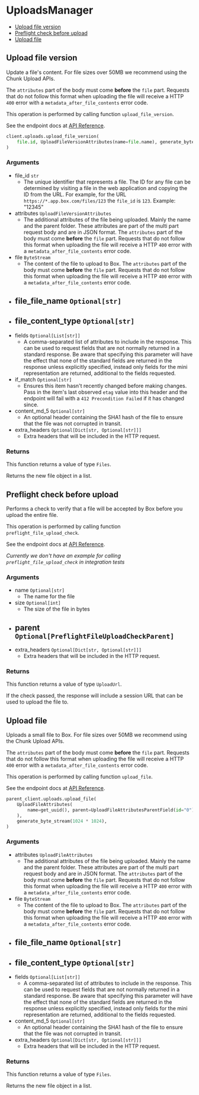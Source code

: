 # UploadsManager

- [Upload file version](#upload-file-version)
- [Preflight check before upload](#preflight-check-before-upload)
- [Upload file](#upload-file)

## Upload file version

Update a file's content. For file sizes over 50MB we recommend
using the Chunk Upload APIs.

The `attributes` part of the body must come **before** the
`file` part. Requests that do not follow this format when
uploading the file will receive a HTTP `400` error with a
`metadata_after_file_contents` error code.

This operation is performed by calling function `upload_file_version`.

See the endpoint docs at
[API Reference](https://developer.box.com/reference/post-files-id-content/).

<!-- sample post_files_id_content -->

```python
client.uploads.upload_file_version(
    file.id, UploadFileVersionAttributes(name=file.name), generate_byte_stream(20)
)
```

### Arguments

- file_id `str`
  - The unique identifier that represents a file. The ID for any file can be determined by visiting a file in the web application and copying the ID from the URL. For example, for the URL `https://*.app.box.com/files/123` the `file_id` is `123`. Example: "12345"
- attributes `UploadFileVersionAttributes`
  - The additional attributes of the file being uploaded. Mainly the name and the parent folder. These attributes are part of the multi part request body and are in JSON format. <Message warning> The `attributes` part of the body must come **before** the `file` part. Requests that do not follow this format when uploading the file will receive a HTTP `400` error with a `metadata_after_file_contents` error code. </Message>
- file `ByteStream`
  - The content of the file to upload to Box. <Message warning> The `attributes` part of the body must come **before** the `file` part. Requests that do not follow this format when uploading the file will receive a HTTP `400` error with a `metadata_after_file_contents` error code. </Message>
- file_file_name `Optional[str]`
  -
- file_content_type `Optional[str]`
  -
- fields `Optional[List[str]]`
  - A comma-separated list of attributes to include in the response. This can be used to request fields that are not normally returned in a standard response. Be aware that specifying this parameter will have the effect that none of the standard fields are returned in the response unless explicitly specified, instead only fields for the mini representation are returned, additional to the fields requested.
- if_match `Optional[str]`
  - Ensures this item hasn't recently changed before making changes. Pass in the item's last observed `etag` value into this header and the endpoint will fail with a `412 Precondition Failed` if it has changed since.
- content_md_5 `Optional[str]`
  - An optional header containing the SHA1 hash of the file to ensure that the file was not corrupted in transit.
- extra_headers `Optional[Dict[str, Optional[str]]]`
  - Extra headers that will be included in the HTTP request.

### Returns

This function returns a value of type `Files`.

Returns the new file object in a list.

## Preflight check before upload

Performs a check to verify that a file will be accepted by Box
before you upload the entire file.

This operation is performed by calling function `preflight_file_upload_check`.

See the endpoint docs at
[API Reference](https://developer.box.com/reference/options-files-content/).

_Currently we don't have an example for calling `preflight_file_upload_check` in integration tests_

### Arguments

- name `Optional[str]`
  - The name for the file
- size `Optional[int]`
  - The size of the file in bytes
- parent `Optional[PreflightFileUploadCheckParent]`
  -
- extra_headers `Optional[Dict[str, Optional[str]]]`
  - Extra headers that will be included in the HTTP request.

### Returns

This function returns a value of type `UploadUrl`.

If the check passed, the response will include a session URL that
can be used to upload the file to.

## Upload file

Uploads a small file to Box. For file sizes over 50MB we recommend
using the Chunk Upload APIs.

The `attributes` part of the body must come **before** the
`file` part. Requests that do not follow this format when
uploading the file will receive a HTTP `400` error with a
`metadata_after_file_contents` error code.

This operation is performed by calling function `upload_file`.

See the endpoint docs at
[API Reference](https://developer.box.com/reference/post-files-content/).

<!-- sample post_files_content -->

```python
parent_client.uploads.upload_file(
    UploadFileAttributes(
        name=get_uuid(), parent=UploadFileAttributesParentField(id="0")
    ),
    generate_byte_stream(1024 * 1024),
)
```

### Arguments

- attributes `UploadFileAttributes`
  - The additional attributes of the file being uploaded. Mainly the name and the parent folder. These attributes are part of the multi part request body and are in JSON format. <Message warning> The `attributes` part of the body must come **before** the `file` part. Requests that do not follow this format when uploading the file will receive a HTTP `400` error with a `metadata_after_file_contents` error code. </Message>
- file `ByteStream`
  - The content of the file to upload to Box. <Message warning> The `attributes` part of the body must come **before** the `file` part. Requests that do not follow this format when uploading the file will receive a HTTP `400` error with a `metadata_after_file_contents` error code. </Message>
- file_file_name `Optional[str]`
  -
- file_content_type `Optional[str]`
  -
- fields `Optional[List[str]]`
  - A comma-separated list of attributes to include in the response. This can be used to request fields that are not normally returned in a standard response. Be aware that specifying this parameter will have the effect that none of the standard fields are returned in the response unless explicitly specified, instead only fields for the mini representation are returned, additional to the fields requested.
- content_md_5 `Optional[str]`
  - An optional header containing the SHA1 hash of the file to ensure that the file was not corrupted in transit.
- extra_headers `Optional[Dict[str, Optional[str]]]`
  - Extra headers that will be included in the HTTP request.

### Returns

This function returns a value of type `Files`.

Returns the new file object in a list.
